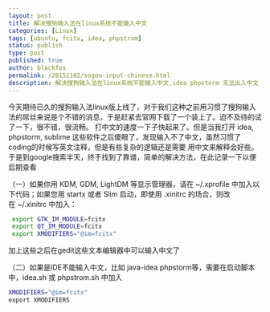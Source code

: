 ```yaml
---
layout: post
title: 解决搜狗输入法在linux系统不能输入中文
categories: [Linux]
tags: [ubuntu, fcitx, idea, phpstrom]
status: publish
type: post
published: true
author: blackfox
permalink: /20151102/sogou-input-chinese.html
description: 解决搜狗输入法在linux系统不能输入中文,idea phpstorm 无法出入中文
---
```


今天期待已久的搜狗输入法linux版上线了，对于我们这种之前用习惯了搜狗输入法的屌丝来说是个不错的消息，于是赶紧去官网下载了一个装上了。迫不及待的试了一下，很不错，很流畅。
打中文的速度一下子快起来了。但是当我打开 idea, phpstorm, sublime 这些软件之后傻眼了，发现输入不了中文，虽然习惯了coding的时候写英文注释，但是有些复杂的逻辑还是需要
 用中文来解释会好些。于是到google搜索半天，终于找到了靠谱，简单的解决方法，在此记录一下以便后期查看

（一）如果你用 KDM, GDM, LightDM 等显示管理器，请在 ~/.xprofile 中加入以下代码；如果您用 startx 或者 Slim 启动，即使用 .xinitrc 的场合，则改在 ~/.xinitrc 中加入：

```bash
 export GTK_IM_MODULE=fcitx
 export QT_IM_MODULE=fcitx
 export XMODIFIERS="@im=fcitx"
```

 加上这些之后在gedit这些文本编辑器中可以输入中文了

（二）如果是IDE不能输入中文，比如 java-idea phpstorm等，需要在启动脚本中，idea.sh 或 phpstrom.sh 中加入

```bash
XMODIFIERS="@im=fcitx"
export XMODIFIERS
```
